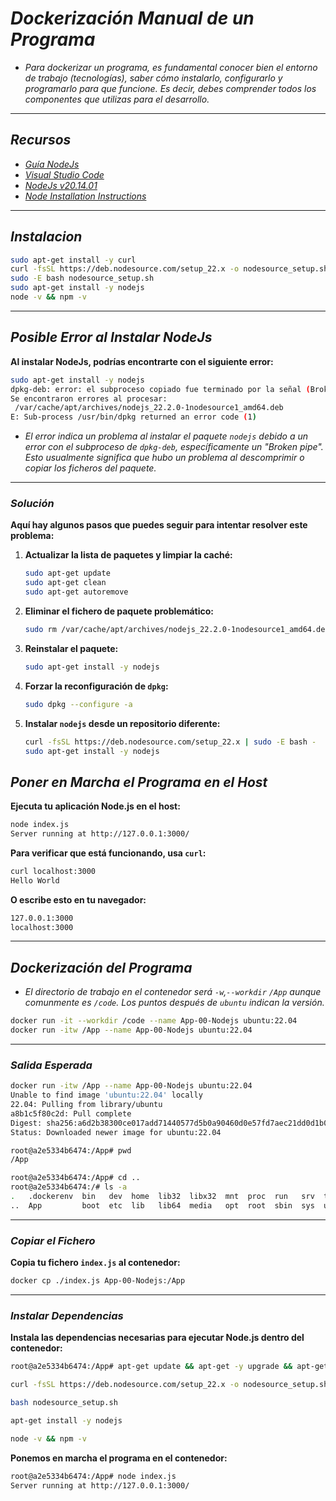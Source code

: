 <!-- Autor: Daniel Benjamin Perez Morales -->
<!-- GitHub: https://github.com/D4nitrix13 -->
<!-- GitLab: https://gitlab.com/D4nitrix13 -->
<!-- Correo electrónico: danielperezdev@proton.me -->
# ***Dockerización Manual de un Programa***

- *Para dockerizar un programa, es fundamental conocer bien el entorno de trabajo (tecnologías), saber cómo instalarlo, configurarlo y programarlo para que funcione. Es decir, debes comprender todos los componentes que utilizas para el desarrollo.*

---

## ***Recursos***

- *[Guía NodeJs](https://nodejs.org/en/learn/getting-started/introduction-to-nodejs "Introducción a NodeJs")*
- *[Visual Studio Code](https://code.visualstudio.com/ "Descargar Visual Studio Code")*
- *[NodeJs v20.14.01](https://nodejs.org/en "Descargar NodeJs")*
- *[Node Installation Instructions](https://github.com/nodesource/distributions "Instrucciones para la instalación de Node")*

---

## ***Instalacion***

```bash
sudo apt-get install -y curl
curl -fsSL https://deb.nodesource.com/setup_22.x -o nodesource_setup.sh
sudo -E bash nodesource_setup.sh
sudo apt-get install -y nodejs
node -v && npm -v
```

---

## ***Posible Error al Instalar NodeJs***

**Al instalar NodeJs, podrías encontrarte con el siguiente error:**

```bash
sudo apt-get install -y nodejs
dpkg-deb: error: el subproceso copiado fue terminado por la señal (Broken pipe)
Se encontraron errores al procesar:
 /var/cache/apt/archives/nodejs_22.2.0-1nodesource1_amd64.deb
E: Sub-process /usr/bin/dpkg returned an error code (1)
```

- *El error indica un problema al instalar el paquete `nodejs` debido a un error con el subproceso de `dpkg-deb`, específicamente un "Broken pipe". Esto usualmente significa que hubo un problema al descomprimir o copiar los ficheros del paquete.*

---

### ***Solución***

**Aquí hay algunos pasos que puedes seguir para intentar resolver este problema:**

1. **Actualizar la lista de paquetes y limpiar la caché:**

   ```bash
   sudo apt-get update
   sudo apt-get clean
   sudo apt-get autoremove
   ```

2. **Eliminar el fichero de paquete problemático:**

   ```bash
   sudo rm /var/cache/apt/archives/nodejs_22.2.0-1nodesource1_amd64.deb
   ```

3. **Reinstalar el paquete:**

   ```bash
   sudo apt-get install -y nodejs
   ```

4. **Forzar la reconfiguración de `dpkg`:**

   ```bash
   sudo dpkg --configure -a
   ```

5. **Instalar `nodejs` desde un repositorio diferente:**

   ```bash
   curl -fsSL https://deb.nodesource.com/setup_22.x | sudo -E bash -
   sudo apt-get install -y nodejs
   ```

## ***Poner en Marcha el Programa en el Host***

**Ejecuta tu aplicación Node.js en el host:**

```bash
node index.js 
Server running at http://127.0.0.1:3000/
```

**Para verificar que está funcionando, usa `curl`:**

```bash
curl localhost:3000
Hello World
```

**O escribe esto en tu navegador:**

```txt
127.0.0.1:3000
localhost:3000
```

---

## ***Dockerización del Programa***

- *El directorio de trabajo en el contenedor será `-w`,`--workdir` `/App` aunque comunmente es `/code`. Los puntos después de `ubuntu` indican la versión.*

```bash
docker run -it --workdir /code --name App-00-Nodejs ubuntu:22.04
docker run -itw /App --name App-00-Nodejs ubuntu:22.04
```

---

### ***Salida Esperada***

```bash
docker run -itw /App --name App-00-Nodejs ubuntu:22.04
Unable to find image 'ubuntu:22.04' locally
22.04: Pulling from library/ubuntu
a8b1c5f80c2d: Pull complete 
Digest: sha256:a6d2b38300ce017add71440577d5b0a90460d0e57fd7aec21dd0d1b0761bbfb2
Status: Downloaded newer image for ubuntu:22.04

root@a2e5334b6474:/App# pwd
/App

root@a2e5334b6474:/App# cd ..
root@a2e5334b6474:/# ls -a
.   .dockerenv  bin   dev  home  lib32  libx32  mnt  proc  run   srv  tmp  var
..  App         boot  etc  lib   lib64  media   opt  root  sbin  sys  usr
```

---

### ***Copiar el Fichero***

**Copia tu fichero `index.js` al contenedor:**

```bash
docker cp ./index.js App-00-Nodejs:/App
```

---

### ***Instalar Dependencias***

**Instala las dependencias necesarias para ejecutar Node.js dentro del contenedor:**

```bash
root@a2e5334b6474:/App# apt-get update && apt-get -y upgrade && apt-get clean && apt-get autoremove && apt-get install -y curl
```

```bash
curl -fsSL https://deb.nodesource.com/setup_22.x -o nodesource_setup.sh
```

```bash
bash nodesource_setup.sh
```

```bash
apt-get install -y nodejs
```

```bash
node -v && npm -v
```

**Ponemos en marcha el programa en el contenedor:**

```bash
root@a2e5334b6474:/App# node index.js 
Server running at http://127.0.0.1:3000/
```
